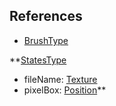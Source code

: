 ## References
  * [BrushType](RebellionBrushType.md)

**[StatesType](RebellionStatesType.md)
  * fileName: [Texture](Texture.md)
  * pixelBox: [Position](Position.md)**
